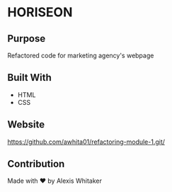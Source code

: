 # HORISEON

## Purpose
Refactored code for marketing agency's webpage

## Built With
* HTML
* CSS

## Website
https://github.com/awhita01/refactoring-module-1.git/

## Contribution
Made with ❤️ by Alexis Whitaker
